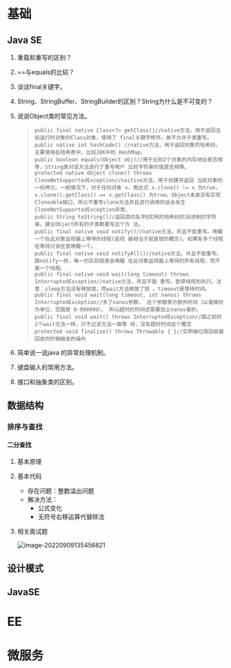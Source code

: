 # 基础

## Java SE

1. 重载和重写的区别？

2. ==与equals的比较？

3. 谈谈final关键字。

4. String、StringBuffer、StringBuilder的区别？String为什么是不可变的？

5. 说说Object类的常见方法。

   > ~~~ 
   > public final native Class<?> getClass()//native方法，用于返回当前运行时对象的Class对象，使用了 final关键字修饰，故不允许子类重写。
   > public native int hashCode() //native方法，用于返回对象的哈希码，主要使用在哈希表中，比如JDK中的 HashMap。 
   > public boolean equals(Object obj)//用于比较2个对象的内存地址是否相等，String类对该方法进行了重写用户 比较字符串的值是否相等。 
   > protected native Object clone() throws CloneNotSupportedException//naitive方法，用于创建并返回 当前对象的一份拷贝。一般情况下，对于任何对象 x，表达式 x.clone() != x 为true，x.clone().getClass() == x.getClass() 为true。Object本身没有实现Cloneable接口，所以不重写clone方法并且进行调用的话会发生 CloneNotSupportedException异常。 
   > public String toString()//返回类的名字@实例的哈希码的16进制的字符串。建议Object所有的子类都重写这个方 法。
   > public final native void notify()//native方法，并且不能重写。唤醒一个在此对象监视器上等待的线程(监视 器相当于就是锁的概念)。如果有多个线程在等待只会任意唤醒一个。 
   > public final native void notifyAll()//native方法，并且不能重写。跟notify一样，唯一的区别就是会唤醒 在此对象监视器上等待的所有线程，而不是一个线程。 
   > public final native void wait(long timeout) throws InterruptedException//native方法，并且不能 重写。暂停线程的执行。注意：sleep方法没有释放锁，而wait方法释放了锁 。timeout是等待时间。 
   > public final void wait(long timeout, int nanos) throws InterruptedException//多了nanos参数， 这个参数表示额外时间（以毫微秒为单位，范围是 0-999999）。 所以超时的时间还需要加上nanos毫秒。 
   > public final void wait() throws InterruptedException//跟之前的2个wait方法一样，只不过该方法一直等 待，没有超时时间这个概念 
   > protected void finalize() throws Throwable { }//实例被垃圾回收器回收的时候触发的操作
   > ~~~
   >
   > 

6. 简单说一说java 的异常处理机制。

7. 键盘输入的常用方法。

8. 接口和抽象类的区别。

## 数据结构

### 排序与查找

#### 二分查找

1. 基本原理

2. 基本代码

   * 存在问题：整数溢出问题
   * 解决方法：
     * 公式变化
     * 无符号右移运算代替除法

3. 相关面试题

   ![image-20220909135456821](D:\学习\road-of-coding\面试备试.assets\image-20220909135456821.png)

## 设计模式

## JavaSE

# EE

# 微服务

